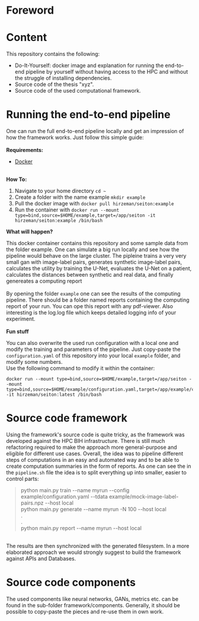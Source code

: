 # Foreword


# Content

This repository contains the following:

- Do-It-Yourself: docker image and explanation for running the end-to-end pipeline by yourself without having access to the HPC and without the struggle of installing dependencies.
- Source code of the thesis "xyz".
- Source code of the used computational framework.

# Running the end-to-end pipeline

One can run the full end-to-end pipeline locally and get an impression of how the framework works. Just follow this simple guide:\
\
**Requirements:**
- [Docker](https://www.docker.com/)

\
**How To:**
1. Navigate to your home directory ``cd ~ ``
2. Create a folder with the name example ``mkdir example ``
3. Pull the docker image with ``docker pull hirzeman/seiton:example``
4. Run the container with ``docker run --mount type=bind,source=$HOME/example,target=/app/seiton -it hirzeman/seiton:example /bin/bash``

**What will happen?**

This docker container contains this repository and some sample data from the folder example. One can simulate a big run locally and see how the pipeline would behave on the large cluster. The pipleine trains a very very small gan with image-label pairs, generates synthetic image-label pairs, calculates the utility by training the U-Net, evaluates the U-Net on a patient, calculates the distances between synthetic and real data, and finally genereates a computing report\
\
By opening the folder ``example`` one can see the results of the computing pipeline. There should be a folder named reports containing the computing report of your run. You can ope this report with any pdf-viewer. Also interesting is the log.log file which keeps detailed logging info of your experiment.\
\
**Fun stuff**

You can also overwrite the used run configuration with a local one and modify the training and parameters of the pipeline. Just copy-paste the ``configuration.yaml`` of this repository into your local ``example`` folder, and modify some numbers.\
Use the following command to modify it within the container:
```
docker run --mount type=bind,source=$HOME/example,target=/app/seiton --mount type=bind,source=$HOME/example/configuration.yaml,target=/app/example/configuration.yaml -it hirzeman/seiton:latest /bin/bash
```

# Source code framework
Using the framework's source code is quite tricky, as the framework was developed against the HPC BIH infrastructure. There is still much refactoring required to make the approach more general-purpose and eligible for different use cases. Overall, the idea was to pipeline different steps of computations in an easy and automated way and to be able to create computation summaries in the form of reports. As one can see the in the `pipeline.sh` file the idea is to split everything up into smaller, easier to control parts:

> python main.py train --name myrun --config example/configuration.yaml --tdata example/mock-image-label-pairs.npz --host local \
  python main.py generate --name myrun -N 100 --host local \
. \
. \
python main.py report --name myrun --host local

\
The results are then synchronized with the generated filesystem. In a more elaborated approach we would strongly suggest to build the framework against APIs and Databases.

# Source code components
The used components like neural networks, GANs, metrics etc. can be found in the sub-folder framework/components. Generally, it should be possible to copy-paste the pieces and re-use them in own work. 
